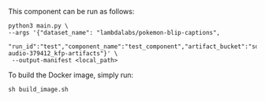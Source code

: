 This component can be run as follows:

```
python3 main.py \
--args '{"dataset_name": "lambdalabs/pokemon-blip-captions",
 "run_id":"test","component_name":"test_component","artifact_bucket":"soy-audio-379412_kfp-artifacts"}' \
 --output-manifest <local_path> 
```

To build the Docker image, simply run:

```
sh build_image.sh
```